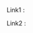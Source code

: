 Link1 : <script src="https://gist.github.com/jaswanth-coder/94fa7c9a33449a22d867993110b93edb.js"></script>

Link2 : <script src="https://gist.github.com/jaswanth-coder/fb1fb0957d7eaaf571d952e68668f85d.js"></script>
